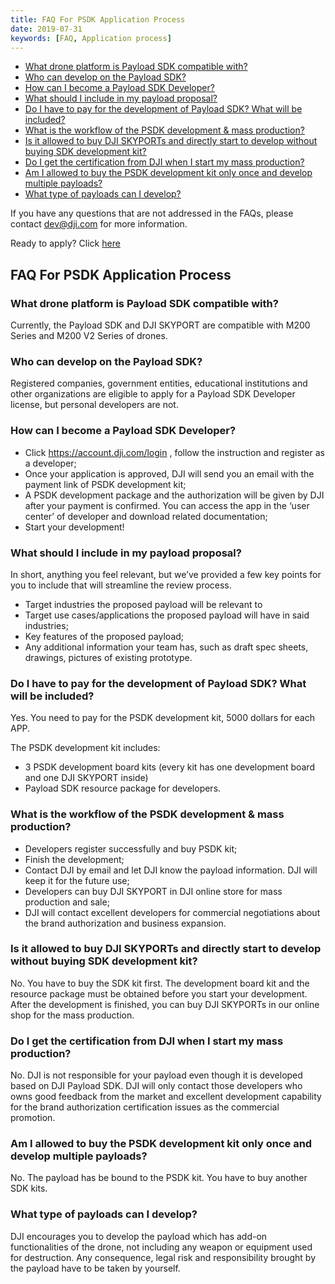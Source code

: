 ```yaml
---
title: FAQ For PSDK Application Process
date: 2019-07-31
keywords: [FAQ, Application process]
---
```


* [What drone platform is Payload SDK compatible with?](#what-drone-platform-is-payload-sdk-compatible-with)
* [Who can develop on the Payload SDK? ](#who-can-develop-on-the-payload-sdk)
* [How can I become a Payload SDK Developer?](#how-can-i-become-a-payload-sdk-developer)
* [What should I include in my payload proposal?](#what-should-i-include-in-my-payload-proposal)
* [Do I have to pay for the development of Payload SDK? What will be included?](#do-i-have-to-pay-for-the-developemnt-of-payload-sdk#what-will-be-included)
* [What is the workflow of the PSDK development & mass production?](#what-is-the-workflow-of-the-psdk-development-&-mass-production)
* [Is it allowed to buy DJI SKYPORTs and directly start to develop without buying SDK development kit?](#is-it-allowed-to-buy-DJI-SKYPORTs-and-directly-start-to-develop-without-buying-sdk-development-kit)
* [Do I get the certification from DJI when I start my mass production?](do-i-get-the-certification-from-DJI-when-i-start-my-mass-production)
* [Am I allowed to buy the PSDK development kit only once and develop multiple payloads?](am-i-allowed-to-buy-the-psdk-development-kit-only-once-and-develop-multiple-payloads)
* [What type of payloads can I develop?](#what-type-of-payloads-can-i-develop)

If you have any questions that are not addressed in the FAQs, please contact [dev@dji.com]() for more information.

Ready to apply? Click [here](https://developer.dji.com/payload-sdk/apply)

## FAQ For PSDK Application Process

### What drone platform is Payload SDK compatible with?

Currently, the Payload SDK and DJI SKYPORT are compatible with M200 Series and M200 V2 Series of drones.

### Who can develop on the Payload SDK? 

Registered companies, government entities, educational institutions and other organizations are eligible to apply for a Payload SDK Developer license, but personal developers are not.

### How can I become a Payload SDK Developer?

- Click https://account.dji.com/login , follow the instruction and register as a developer;
- Once your application is approved, DJI will send you an email with the payment link of PSDK development kit;
- A PSDK development package and the authorization will be given by DJI after your payment is confirmed. You can access the app in the ‘user center’ of developer and download related documentation;
- Start your development!


### What should I include in my payload proposal?

In short, anything you feel relevant, but we’ve provided a few key points for you to include that will streamline the review process.

- Target industries the proposed payload will be relevant to
- Target use cases/applications the proposed payload will have in said industries;
- Key features of the proposed payload;
- Any additional information your team has, such as draft spec sheets, drawings, pictures of existing prototype.

### Do I have to pay for the development of Payload SDK? What will be included?

Yes. You need to pay for the PSDK development kit, 5000 dollars for each APP.

The PSDK development kit includes:

- 3 PSDK development board kits (every kit has one development board and one DJI SKYPORT inside)
- Payload SDK resource package for developers.

### What is the workflow of the PSDK development & mass production?

- Developers register successfully and buy PSDK kit;
- Finish the development;
- Contact DJI by email and let DJI know the payload information. DJI will keep it for the future use;
- Developers can buy DJI SKYPORT in DJI online store for mass production and sale;
- DJI will contact excellent developers for commercial negotiations about the brand authorization and business expansion. 

### Is it allowed to buy DJI SKYPORTs and directly start to develop without buying SDK development kit?

No. You have to buy the SDK kit first. The development board kit and the resource package must be obtained before you start your development. After the development is finished, you can buy DJI SKYPORTs in our online shop for the mass production. 

### Do I get the certification from DJI when I start my mass production?

No. DJI is not responsible for your payload even though it is developed based on DJI Payload SDK. DJI will only contact those developers who owns good feedback from the market and excellent development capability for the brand authorization certification issues as the commercial promotion. 

### Am I allowed to buy the PSDK development kit only once and develop multiple payloads?

No. The payload has be bound to the PSDK kit. You have to buy another SDK kits.

### What type of payloads can I develop?

DJI encourages you to develop the payload which has add-on functionalities of the drone, not including any weapon or equipment used for destruction. Any consequence, legal risk and responsibility brought by the payload have to be taken by yourself. 


